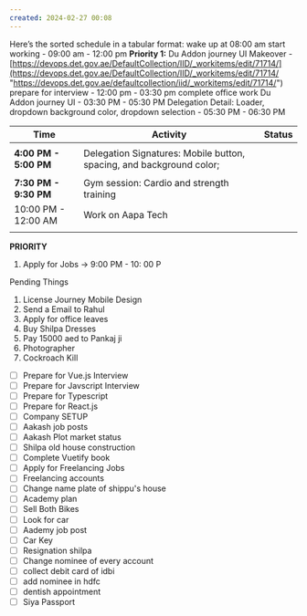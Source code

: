 ```yaml
---
created: 2024-02-27 00:08
---
```

Here’s the sorted schedule in a tabular format:
 wake up at 08:00 am 
start working - 09:00 am - 12:00 pm **Priority 1:** Du Addon journey UI Makeover - [https://devops.det.gov.ae/DefaultCollection/IID/_workitems/edit/71714/](https://devops.det.gov.ae/DefaultCollection/IID/_workitems/edit/71714/ "https://devops.det.gov.ae/defaultcollection/iid/_workitems/edit/71714/")
prepare for interview - 12:00 pm - 03:30 pm
complete office work Du Addon journey UI - 03:30 PM - 05:30 PM
Delegation Detail: Loader, dropdown background color, dropdown selection - 05:30 PM - 06:30 PM






| **Time**              | **Activity**                                                         | Status |
| --------------------- | -------------------------------------------------------------------- | ------ |
|                       |                                                                      |        |
| **4:00 PM - 5:00 PM** | Delegation Signatures: Mobile button, spacing, and background color; |        |
|                       |                                                                      |        |
| **7:30 PM - 9:30 PM** | Gym session: Cardio and strength training                            |        |
| 10:00 PM - 12:00 AM   | Work on Aapa Tech                                                    |        |
|                       |                                                                      |        |



**PRIORITY**

1. Apply for Jobs -> 9:00 PM - 10: 00 P

Pending Things

1. License Journey Mobile Design
2. Send a Email to Rahul
3. Apply for office leaves
4. Buy Shilpa Dresses
5. Pay 15000 aed to Pankaj ji
6. Photographer
7. Cockroach Kill

- [ ] Prepare for Vue.js Interview
- [ ] Prepare for Javscript Interview
- [ ] Prepare for Typescript
- [ ] Prepare for React.js
- [ ] Company SETUP
- [ ] Aakash job posts
- [ ] Aakash Plot market status
- [ ] Shilpa old house construction
- [ ] Complete Vuetify book
- [ ] Apply for Freelancing Jobs
- [ ] Freelancing accounts
- [ ] Change name plate of shippu's house
- [ ] Academy plan
- [ ] Sell Both Bikes
- [ ] Look for car
- [ ] Aademy job post
- [ ] Car Key
- [ ] Resignation shilpa
- [ ] Change nominee of every account
- [ ] collect debit card of idbi
- [ ] add nominee in hdfc
- [ ] dentish appointment
- [ ] Siya Passport